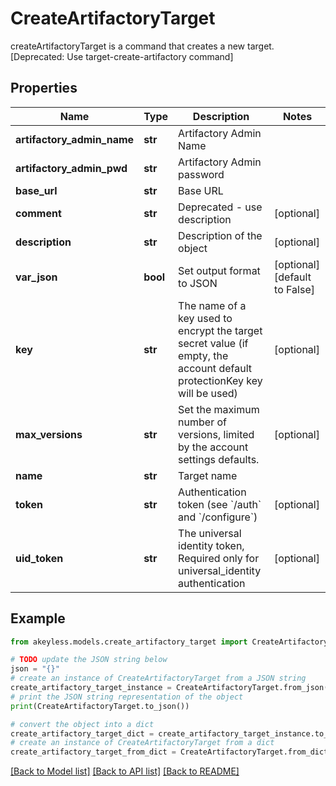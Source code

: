 # CreateArtifactoryTarget

createArtifactoryTarget is a command that creates a new target. [Deprecated: Use target-create-artifactory command]

## Properties

Name | Type | Description | Notes
------------ | ------------- | ------------- | -------------
**artifactory_admin_name** | **str** | Artifactory Admin Name | 
**artifactory_admin_pwd** | **str** | Artifactory Admin password | 
**base_url** | **str** | Base URL | 
**comment** | **str** | Deprecated - use description | [optional] 
**description** | **str** | Description of the object | [optional] 
**var_json** | **bool** | Set output format to JSON | [optional] [default to False]
**key** | **str** | The name of a key used to encrypt the target secret value (if empty, the account default protectionKey key will be used) | [optional] 
**max_versions** | **str** | Set the maximum number of versions, limited by the account settings defaults. | [optional] 
**name** | **str** | Target name | 
**token** | **str** | Authentication token (see &#x60;/auth&#x60; and &#x60;/configure&#x60;) | [optional] 
**uid_token** | **str** | The universal identity token, Required only for universal_identity authentication | [optional] 

## Example

```python
from akeyless.models.create_artifactory_target import CreateArtifactoryTarget

# TODO update the JSON string below
json = "{}"
# create an instance of CreateArtifactoryTarget from a JSON string
create_artifactory_target_instance = CreateArtifactoryTarget.from_json(json)
# print the JSON string representation of the object
print(CreateArtifactoryTarget.to_json())

# convert the object into a dict
create_artifactory_target_dict = create_artifactory_target_instance.to_dict()
# create an instance of CreateArtifactoryTarget from a dict
create_artifactory_target_from_dict = CreateArtifactoryTarget.from_dict(create_artifactory_target_dict)
```
[[Back to Model list]](../README.md#documentation-for-models) [[Back to API list]](../README.md#documentation-for-api-endpoints) [[Back to README]](../README.md)


